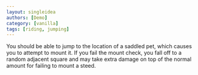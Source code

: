 ```yaml
---
layout: singleidea
authors: [Demo]
category: [vanilla]
tags: [riding, jumping]
---
```

You should be able to jump to the location of a saddled pet, which causes you to
attempt to mount it. If you fail the mount check, you fall off to a random
adjacent square and may take extra damage on top of the normal amount for
failing to mount a steed.
